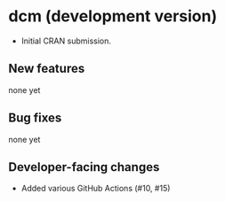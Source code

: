 # dcm (development version)

* Initial CRAN submission.

## New features

none yet

## Bug fixes

none yet

## Developer-facing changes

* Added various GitHub Actions (#10, #15)

